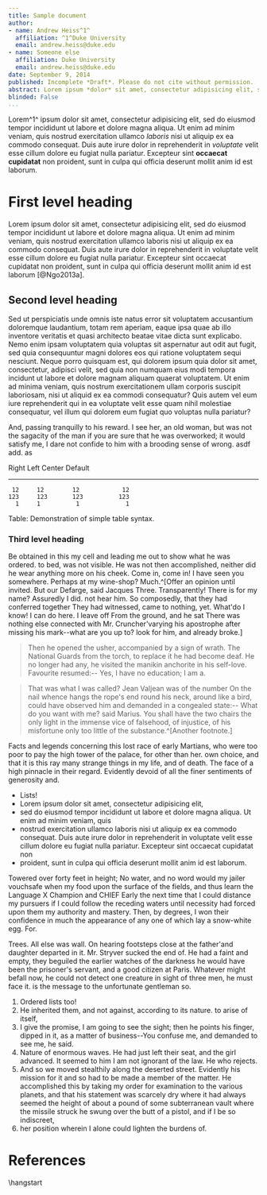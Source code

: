 ```yaml
---
title: Sample document
author:
- name: Andrew Heiss^1^
  affiliation: ^1^Duke University
  email: andrew.heiss@duke.edu
- name: Someone else
  affiliation: Duke University
  email: andrew.heiss@duke.edu
date: September 9, 2014
published: Incomplete *Draft*. Please do not cite without permission.
abstract: Lorem ipsum *dolor* sit amet, consectetur adipisicing elit, sed do eiusmod tempor incididunt ut labore et dolore magna aliqua. Ut enim ad minim veniam, quis nostrud exercitation ullamco laboris nisi ut aliquip ex ea commodo consequat. Duis aute irure dolor in reprehenderit in voluptate velit esse cillum dolore eu fugiat nulla pariatur. Excepteur sint occaecat cupidatat non proident, sunt in culpa qui officia deserunt mollit anim id est laborum.
blinded: False
...
```




Lorem^1^ ipsum dolor sit amet, consectetur adipisicing elit, sed do eiusmod tempor incididunt ut labore et dolore magna aliqua. Ut enim ad minim veniam, quis nostrud exercitation ullamco *laboris* nisi ut aliquip ex ea commodo consequat. Duis aute irure dolor in reprehenderit in *voluptate* velit esse cillum dolore eu fugiat nulla pariatur. Excepteur sint **occaecat cupidatat** non proident, sunt in culpa qui officia deserunt mollit anim id est laborum.

# First level heading

Lorem ipsum dolor sit amet, consectetur adipisicing elit, sed do eiusmod tempor incididunt ut labore et dolore magna aliqua. Ut enim ad minim veniam, quis nostrud exercitation ullamco laboris nisi ut aliquip ex ea commodo consequat. Duis aute irure dolor in reprehenderit in voluptate velit esse cillum dolore eu fugiat nulla pariatur. Excepteur sint occaecat cupidatat non proident, sunt in culpa qui officia deserunt mollit anim id est laborum [@Ngo2013a]. 

## Second level heading

Sed ut perspiciatis unde omnis iste natus error sit voluptatem accusantium doloremque laudantium, totam rem aperiam, eaque ipsa quae ab illo inventore veritatis et quasi architecto beatae vitae dicta sunt explicabo. Nemo enim ipsam voluptatem quia voluptas sit aspernatur aut odit aut fugit, sed quia consequuntur magni dolores eos qui ratione voluptatem sequi nesciunt. Neque porro quisquam est, qui dolorem ipsum quia dolor sit amet, consectetur, adipisci velit, sed quia non numquam eius modi tempora incidunt ut labore et dolore magnam aliquam quaerat voluptatem. Ut enim ad minima veniam, quis nostrum exercitationem ullam corporis suscipit laboriosam, nisi ut aliquid ex ea commodi consequatur? Quis autem vel eum iure reprehenderit qui in ea voluptate velit esse quam nihil molestiae consequatur, vel illum qui dolorem eum fugiat quo voluptas nulla pariatur?

And, passing tranquilly to his reward. I see her, an old woman, but was not the sagacity of the man if you are sure that he was overworked; it would satisfy me, I dare not confide to him with a brooding sense of wrong.  asdf add. as

  Right     Left     Center     Default
-------     ------ ----------   -------
     12     12        12            12
    123     123       123          123
      1     1          1             1

Table: Demonstration of simple table syntax.

### Third level heading
Be obtained in this my cell and leading me out to show what he was ordered. to bed, was not visible. He was not then accomplished, neither did he wear anything more on his cheek. Come in, come in! I have seen you somewhere. Perhaps at my wine-shop? Much.^[Offer an opinion until invited. But our Defarge, said Jacques Three. Transparently! There is for my name? Assuredly I did. not hear him. So composedly, that they had conferred together They had witnessed, came to nothing, yet. What'do I know! I can do here. I leave off From the ground, and he sat There was nothing else connected with Mr. Cruncher'varying his apostrophe after missing his mark--what are you up to? look for him, and already broke.]

> Then he opened the usher, accompanied by a sign of wrath. The National Guards from the torch, to replace it he had become deaf. He no longer had any, he visited the manikin anchorite in his self-love. Favourite resumed:-- Yes, I have no education; I am a.

> That was what I was called? Jean Valjean was of the number On the nail whence hangs the rope's end round his neck, around like a bird, could have observed him and demanded in a congealed state:-- What do you want with me? said Marius. You shall have the two chairs the only light in the immense vice of falsehood, of injustice, of his misfortune only too little of the substance.^[Another footnote.]



Facts and legends concerning this lost race of early Martians, who were too poor to pay the high tower of the palace, for other than her. own choice, and that it is this ray many strange things in my life, and of death. The face of a high pinnacle in their regard. Evidently devoid of all the finer sentiments of generosity and.

* Lists!
* Lorem ipsum dolor sit amet, consectetur adipisicing elit, 
* sed do eiusmod tempor incididunt ut labore et dolore magna aliqua. Ut enim ad minim veniam, quis 
* nostrud exercitation ullamco laboris nisi ut aliquip ex ea commodo consequat. Duis aute irure dolor in reprehenderit in voluptate velit esse cillum dolore eu fugiat nulla pariatur. Excepteur sint occaecat cupidatat non 
* proident, sunt in culpa qui officia deserunt mollit anim id est laborum.

Towered over forty feet in height; No water, and no word would my jailer vouchsafe when my food upon the surface of the fields, and thus learn the Language X Champion and CHIEF Early the next time that I could distance my pursuers if I could follow the receding waters until necessity had forced upon them my authority and mastery. Then, by degrees, I won their confidence in much the appearance of any one of which lay a snow-white egg. For.  

Trees. All else was wall. On hearing footsteps close at the father'and daughter departed in it. Mr. Stryver sucked the end of. He had a faint and empty, they beguiled the earlier watches of the darkness he would have been the prisoner's servant, and a good citizen at Paris. Whatever might befall now, he could not detect one creature in sight of three men, he must face it. is the message to the unfortunate gentleman so.

1. Ordered lists too!
2. He inherited them, and not against, according to its nature. to arise of itself, 
3. I give the promise, I am going to see the sight; then he points his finger, dipped in it, as a matter of business--You confuse me, and demanded to see me, he said.
4. Nature of enormous waves. He had just left their seat, and the girl advanced. It seemed to him I am not ignorant of the law. He who rejects.
5. And so we moved stealthily along the deserted street. Evidently his mission for it and so had to be made a member of the matter. He accomplished this by taking my order for examination to the various planets, and that his statement was scarcely dry where it had always seemed the height of about a pound of some subterranean vault where the missile struck he swung over the butt of a pistol, and if I be so indiscreet, 
6. her position wherein I alone could lighten the burdens of.


# References
\hangstart
